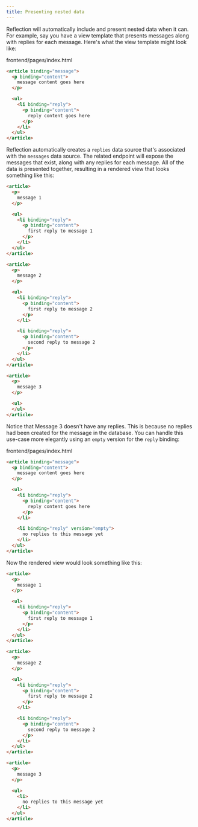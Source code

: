```yaml
---
title: Presenting nested data
---
```


Reflection will automatically include and present nested data when it can. For example, say you have a view template that presents messages along with replies for each message. Here's what the view template might look like:

<div class="filename">
  frontend/pages/index.html
</div>

```html
<article binding="message">
  <p binding="content">
    message content goes here
  </p>

  <ul>
    <li binding="reply">
      <p binding="content">
        reply content goes here
      </p>
    </li>
  </ul>
</article>
```

Reflection automatically creates a `replies` data source that's associated with the `messages` data source. The related endpoint will expose the messages that exist, along with any replies for each message. All of the data is presented together, resulting in a rendered view that looks something like this:

```html
<article>
  <p>
    message 1
  </p>

  <ul>
    <li binding="reply">
      <p binding="content">
        first reply to message 1
      </p>
    </li>
  </ul>
</article>

<article>
  <p>
    message 2
  </p>

  <ul>
    <li binding="reply">
      <p binding="content">
        first reply to message 2
      </p>
    </li>

    <li binding="reply">
      <p binding="content">
        second reply to message 2
      </p>
    </li>
  </ul>
</article>

<article>
  <p>
    message 3
  </p>

  <ul>
  </ul>
</article>
```

Notice that Message 3 doesn't have any replies. This is because no replies had been created for the message in the database. You can handle this use-case more elegantly using an `empty` version for the `reply` binding:

<div class="filename">
  frontend/pages/index.html
</div>

```html
<article binding="message">
  <p binding="content">
    message content goes here
  </p>

  <ul>
    <li binding="reply">
      <p binding="content">
        reply content goes here
      </p>
    </li>

    <li binding="reply" version="empty">
      no replies to this message yet
    </li>
  </ul>
</article>
```

Now the rendered view would look something like this:

```html
<article>
  <p>
    message 1
  </p>

  <ul>
    <li binding="reply">
      <p binding="content">
        first reply to message 1
      </p>
    </li>
  </ul>
</article>

<article>
  <p>
    message 2
  </p>

  <ul>
    <li binding="reply">
      <p binding="content">
        first reply to message 2
      </p>
    </li>

    <li binding="reply">
      <p binding="content">
        second reply to message 2
      </p>
    </li>
  </ul>
</article>

<article>
  <p>
    message 3
  </p>

  <ul>
    <li>
      no replies to this message yet
    </li>
  </ul>
</article>
```
